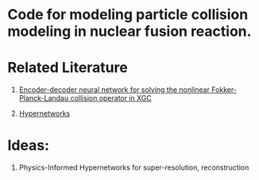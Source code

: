 # Code for modeling particle collision modeling in nuclear fusion reaction.

# Related Literature
1. [Encoder-decoder neural network for solving the nonlinear Fokker-Planck-Landau collision operator in XGC](https://arxiv.org/abs/2009.06534)

2. [Hypernetworks](https://arxiv.org/abs/1609.09106)

# Ideas:
1. Physics-Informed Hypernetworks for super-resolution, reconstruction

